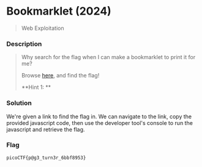 # Bookmarklet (2024)
> Web Exploitation

### Description
> Why search for the flag when I can make a bookmarklet to print it for me?
>
> Browse [here](http://titan.picoctf.net:51811/), and find the flag!
>
> **Hint 1: **

### Solution
We're given a link to find the flag in. We can navigate to the link, copy the provided javascript code, then use the developer tool's console to run the javascript and retrieve the flag.

### Flag
`picoCTF{p@g3_turn3r_6bbf8953}`
